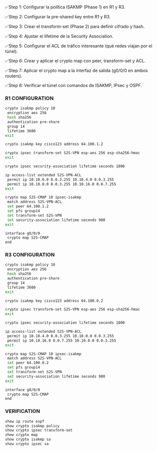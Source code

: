 ✅Step 1: Configurar la política ISAKMP (Phase 1) en R1 y R3.

✅Step 2: Configurar la pre-shared key entre R1 y R3.

✅Step 3: Crear el transform-set (Phase 2) para definir cifrado y hash.

✅Step 4: Ajustar el lifetime de la Security Association.

✅Step 5: Configurar el ACL de tráfico interesante (qué redes viajan por el túnel).

✅Step 6: Crear y aplicar el crypto map con peer, transform-set y ACL.

✅Step 7: Aplicar el crypto map a la interfaz de salida (g0/0/0 en ambos routers).

✅Step 8: Verificar el túnel con comandos de ISAKMP, IPsec y OSPF.
### R1 CONFIGURATION
```bash
crypto isakmp policy 10
 encryption aes 256
 hash sha256
 authentication pre-share
 group 14
 lifetime 3600
exit

crypto isakmp key cisco123 address 64.100.1.2

crypto ipsec transform-set S2S-VPN esp-aes 256 esp-sha256-hmac
exit

crypto ipsec security-association lifetime seconds 1800

ip access-list extended S2S-VPN-ACL
 permit ip 10.10.0.0 0.0.3.255 10.10.4.0 0.0.3.255
 permit ip 10.10.0.0 0.0.3.255 10.10.16.0 0.0.7.255
exit

crypto map S2S-CMAP 10 ipsec-isakmp
 match address S2S-VPN-ACL
 set peer 64.100.1.2
 set pfs group14
 set transform-set S2S-VPN
 set security-association lifetime seconds 900
exit

interface g0/0/0
 crypto map S2S-CMAP
end
```
### R3 CONFIGURATION
```bash
crypto isakmp policy 10
 encryption aes 256
 hash sha256
 authentication pre-share
 group 14
 lifetime 3600
exit

crypto isakmp key cisco123 address 64.100.0.2

crypto ipsec transform-set S2S-VPN esp-aes 256 esp-sha256-hmac
exit

crypto ipsec security-association lifetime seconds 1800

ip access-list extended S2S-VPN-ACL
 permit ip 10.10.4.0 0.0.3.255 10.10.0.0 0.0.3.255
 permit ip 10.10.16.0 0.0.7.255 10.10.0.0 0.0.3.255
exit

crypto map S2S-CMAP 10 ipsec-isakmp
 match address S2S-VPN-ACL
 set peer 64.100.0.2
 set pfs group14
 set transform-set S2S-VPN
 set security-association lifetime seconds 900
exit

interface g0/0/0
 crypto map S2S-CMAP
end
```

### VERIFICATION
```bash
show ip route ospf
show crypto isakmp policy
show crypto ipsec transform-set
show crypto map
show crypto isakmp sa
show crypto ipsec sa
```
